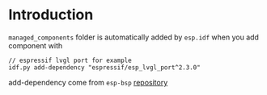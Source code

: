 # Introduction 

`managed_components` folder is automatically added by `esp.idf` when you add component with 

```shell
// espressif lvgl port for example
idf.py add-dependency "espressif/esp_lvgl_port^2.3.0"
```

add-dependency come from `esp-bsp` [repository](https://github.com/espressif/esp-bsp/tree/master)
